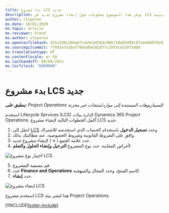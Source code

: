 ```yaml
---
title: بدء مشروع LCS جديد
description: يوفر هذا الموضوع معلومات حول إنشاء مشروع جديد في LCS لبيئة Project Operations.
author: stsporen
ms.date: 10/01/2020
ms.topic: article
ms.reviewer: kfend
ms.author: stsporen
ms.openlocfilehash: 425cd38c204a67cda9ce03bdc96b728e03499c87aeddd6f62924b57e16b21167
ms.sourcegitcommit: 7f8d1e7a16af769adb43d1877c28fdce53975db8
ms.translationtype: HT
ms.contentlocale: ar-SA
ms.lasthandoff: 08/06/2021
ms.locfileid: "6989940"
---
```

# <a name="start-a-new-lcs-project"></a>بدء مشروع LCS جديد

_**ينطبق على:** Project Operations للسيناريوهات المستندة إلى موارد/منتجات غير مخزنة‬_

استخدم Lifecycle Services (LCS) لإدارة بيئات Dynamics 365 Project Operations. أكمل الخطوات التالية لإنشاء مشروع LCS جديد.

1. انتقل إلى [LCS](https://lcs.dynamics.com/Logon/Index) وحدد **تسجيل الدخول** باستخدام الحساب الذي استخدمته للاشتراك
2. وافق على الشروط القانونية وشروط الخصوصية، عند مطالبتك بذلك.
3. حدد علامة الجمع ( **+** ) لإنشاء مشروع جديد.
4. لأغراض المعاينة، حدد نوع المشروع **الترحيل وإنشاء الحلول والتعلم**.

  ![اختيار نوع مشروع LCS.](./media/create-lcs-1.png)

5. قم بتسمية المشروع. 
6. حدد **Finance and Operations** كاسم المنتج، وحدد المجال والمنهجية. 
7. حدد **إنشاء**.

![إنشاء مشروع LCS.](./media/create-lcs-2.png)

استخدم مشروع LCS هذا لنشر بيئة Project Operations.



[!INCLUDE[footer-include](../includes/footer-banner.md)]